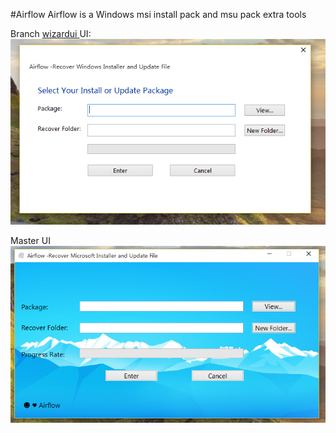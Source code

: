 #Airflow
Airflow is a Windows msi install pack and msu pack extra tools

Branch [ wizardui ](https://github.com/fstudio/Airflow/tree/wizardui)  UI:    
![Airflow](./images/airflow.png)

Master UI
![Airflow](./images/airflownew.png)
